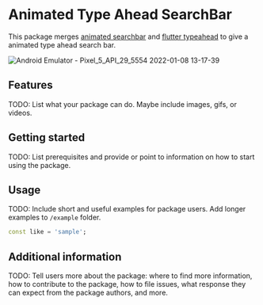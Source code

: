 # Animated Type Ahead SearchBar

This package merges [animated searchbar](https://pub.dev/packages/animated_search_bar) and [flutter typeahead](https://pub.dev/packages/flutter_typeahead) to give a animated type ahead search bar.

![Android Emulator - Pixel_5_API_29_5554 2022-01-08 13-17-39](https://user-images.githubusercontent.com/53505850/148636640-59b382de-12d0-47af-91d0-954519335f11.gif)



## Features

TODO: List what your package can do. Maybe include images, gifs, or videos.

## Getting started

TODO: List prerequisites and provide or point to information on how to
start using the package.

## Usage

TODO: Include short and useful examples for package users. Add longer examples
to `/example` folder. 

```dart
const like = 'sample';
```

## Additional information

TODO: Tell users more about the package: where to find more information, how to 
contribute to the package, how to file issues, what response they can expect 
from the package authors, and more.

